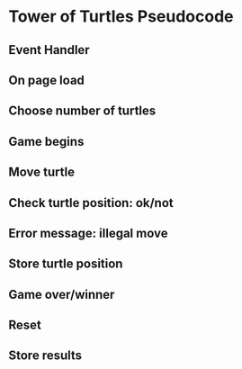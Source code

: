 # Tower of Turtles Pseudocode

## Event Handler

## On page load

## Choose number of turtles

## Game begins

## Move turtle

## Check turtle position: ok/not

## Error message: illegal move

## Store turtle position

## Game over/winner

## Reset

## Store results
